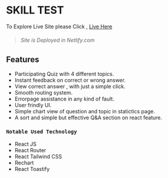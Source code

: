 # SKILL TEST

To Explore Live Site please Click , [Live Here](https://heartfelt-snickerdoodle-ea72c3.netlify.app/)

> ###### Site is Deployed in Netlify.com

## Features

- Participating Quiz with 4 different topics.
- Instant feedback on correct or wrong answer.
- View correct answer , with just a simple click.
- Smooth routing system.
- Errorpage assistance in any kind of fault.
- User frindly UI.
- Simple chart view of question and topic in statictics page.
- A sort and simple but effective Q&A section on react feature.

### `Notable Used Technology`

- React JS
- React Router
- React Tailwind CSS
- Rechart
- React Toastify
